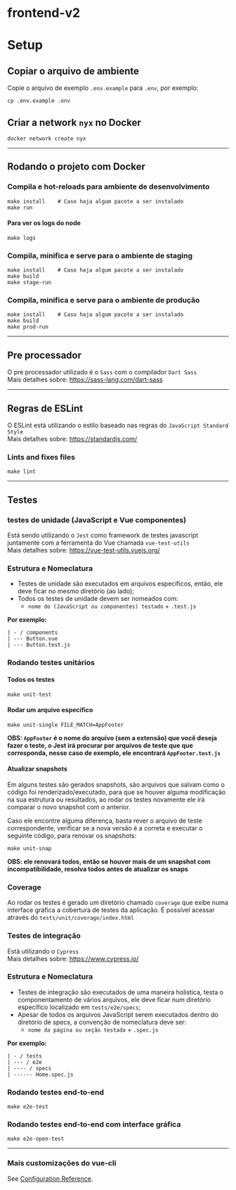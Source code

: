 # frontend-v2

# Setup
## Copiar o arquivo de ambiente
Copie o arquivo de exemplo `.env.example` para `.env`, por exemplo:

```shell
cp .env.example .env
```

## Criar a network `nyx` no Docker
```shell
docker network create nyx
```

---

## Rodando o projeto com Docker

### Compila e hot-reloads para ambiente de desenvolvimento
```shell
make install    # Caso haja algum pacote a ser instalado
make run
```

#### Para ver os logs do node
```shell
make logs
```

### Compila, minifica e serve para o ambiente de staging
```shell
make install    # Caso haja algum pacote a ser instalado
make build
make stage-run
```

### Compila, minifica e serve para o ambiente de produção
```shell
make install    # Caso haja algum pacote a ser instalado
make build
make prod-run
```

---

## Pre processador
O pre processador utilizado é o `Sass` com o compilador `Dart Sass`  
Mais detalhes sobre: https://sass-lang.com/dart-sass

---

## Regras de ESLint
O ESLint está utilizando o estilo baseado nas regras do `JavaScript Standard Style`  
Mais detalhes sobre: https://standardjs.com/

### Lints and fixes files
```shell
make lint
```

---

## Testes

### testes de unidade (JavaScript e Vue componentes)
Está sendo utilizando o `Jest` como framework de testes javascript juntamente com a ferramenta do Vue chamada `vue-test-utils`  
Mais detalhes sobre: https://vue-test-utils.vuejs.org/

### Estrutura e Nomeclatura
- Testes de unidade são executados em arquivos específicos, então, ele deve ficar no mesmo diretório (ao lado);
- Todos os testes de unidade devem ser nomeados com:
  - `nome do (JavaScript ou componentes) testado` + `.test.js`

**Por exemplo:**  
```
| - / components  
| --- Button.vue  
| --- Button.test.js  
```

### Rodando testes unitários

#### Todos os testes
```shell
make unit-test
```

#### Rodar um arquivo específico
```shell
make unit-single FILE_MATCH=AppFooter
```

**OBS: `AppFooter` é o nome do arquivo (sem a extensão) que você deseja fazer o teste, o Jest irá procurar por arquivos de teste que que corresponda, nesse caso de exemplo, ele encontrará `AppFooter.test.js`**

#### Atualizar snapshots
Em alguns testes são gerados snapshots, são arquivos que salvam como o código foi renderizado/executado, para que se houver alguma modificação na sua estrutura ou resultados, ao rodar os testes novamente ele irá comparar o novo snapshot com o anterior.

Caso ele encontre alguma diferença, basta rever o arquivo de teste correspondente, verificar se a nova versão é a correta e executar o seguinte código, para renovar os snapshots:
```shell
make unit-snap
```

**OBS: ele renovará todos, então se houver mais de um snapshot com incompatibilidade, resolva todos antes de atualizar os snaps**

### Coverage
Ao rodar os testes é gerado um diretório chamado `coverage` que exibe numa interface gráfica a cobertura de testes da aplicação.
É possível acessar através do `tests/unit/coverage/index.html`


### Testes de integração
Está utilizando o `Cypress`  
Mais detalhes sobre: https://www.cypress.io/

### Estrutura e Nomeclatura
- Testes de integração são executados de uma maneira holistica, testa o componentamento de vários arquivos, ele deve ficar num diretório específico localizado em `tests/e2e/specs`;
- Apesar de todos os arquivos JavaScript serem executados dentro do diretório de specs, a convenção de nomeclatura deve ser:
  - `nome da página ou seção testada` + `.spec.js`

**Por exemplo:**  
```
| - / tests
| --- / e2e
| ---- / specs 
| ------ Home.spec.js
```

### Rodando testes end-to-end 
```shell
make e2e-test
```

### Rodando testes end-to-end com interface gráfica
```
make e2e-open-test
```

---

### Mais customizações do vue-cli
See [Configuration Reference](https://cli.vuejs.org/config/).
